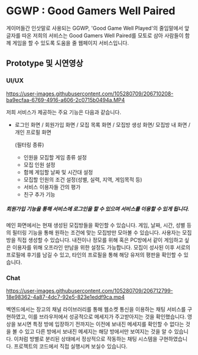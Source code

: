 # GGWP : Good Gamers Well Paired
게이머들간 인삿말로 사용되는 GGWP, 'Good Game Well Played'의 줄임말에서 앞글자를 따온 저희의 서비스는 Good Gamers Well Paired를 모토로 삼아 사람들이 함께 게임을 할 수 있도록 도움을 줄 웹페이지 서비스입니다.

## Prototype 및 시연영상
### UI/UX
https://user-images.githubusercontent.com/105280709/206710208-ba9ecfaa-6769-4916-a606-2c0715b0494a.MP4

저희 서비스가 제공하는 주요 기능은 다음과 같습니다.
- 로그인 화면 / 회원가입 화면 / 모집 목록 화면 /  모집방 생성 화면/ 모집방 내 화면 / 개인 프로필 화면
  
  (필터링 종류)
  - 인원을 모집할 게임 종류 설정
  - 모집 인원 설정
  - 함께 게임할 날짜 및 시간대 설정 
  - 모집할 인원의 조건 설정(성별, 실력, 지역, 게임목적 등)
  - 서비스 이용자들 간의 평가
  - 친구 추가 기능

##### 회원가입 기능을 통해 서비스에 로그인을 할 수 있으며 서비스를 이용할 수 있게 됩니다.
메인 화면에서는 현재 생성된 모집방들을 확인할 수 있습니다.
게임, 날짜, 시간, 성별 등의 필터링 기능을 통해 원하는 조건에 맞는 모집방만 모아볼 수 있습니다.
사용자는 모집방을 직접 생성할 수 있습니다. 내전이나 정모를 위해 혹은 PC방에서 같이 게임하고 싶은 이용자를 위해 오프라인 만남을 위한 설정도 가능합니다.
모집이 성사된 이후 서로의 프로필에 후기를 남길 수 있고, 타인의 프로필을 통해 해당 유저의 평판을 확인할 수 있습니다.



### Chat
https://user-images.githubusercontent.com/105280709/206712799-18e98362-4a87-4dc7-92e5-823e1eddf9ca.mp4

벡엔드에서는 장고의 채널 라이브러리를 통해 웹소켓 통신을 이용하는 채팅 서비스를 구현하였고, 이를 브라우저에서 성공적으로 메세지가 주고받아지는 것을 확인했습니다.
영상을 보시면 특정 방에 입장하기 전까지는 이전에 보내진 메세지를 확인할 수 없다는 것을 볼 수 있고 다른 방에서 보내진 메세지는 해당 방에서만 보여지는 것을 알 수 있습니다.
이처럼 방별로 분리된 상태에서 정상적으로 작동하는 채팅 시스템을 구현하였습니다.
프로젝트의 코드에서 직접 실행시켜 보실수 있습니다.

